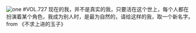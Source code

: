 ![one](http://image.wufazhuce.com/FvPlOs_zE2nnLass6dUduXYPxwYj)
#VOL.727
现在的我，并不是真实的我，只要活在这个世上，每个人都在扮演着某个角色，我成为别人时，是最为自然的，请给这样的我，取一个新名字。 from 《不求上进的玉子》
